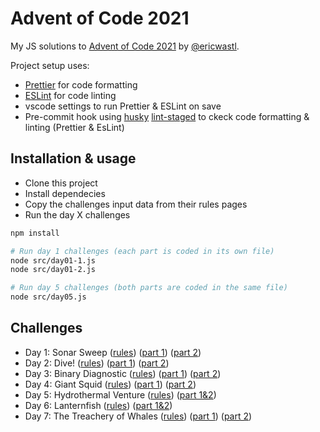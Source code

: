 # Advent of Code 2021

My JS solutions to [Advent of Code 2021](https://adventofcode.com/2021/) by [@ericwastl](https://twitter.com/ericwastl).

Project setup uses:

- [Prettier](https://prettier.io/) for code formatting
- [ESLint](https://eslint.org/) for code linting
- vscode settings to run Prettier & ESLint on save
- Pre-commit hook using [husky](https://typicode.github.io/husky/) [lint-staged](https://github.com/okonet/lint-staged) to ckeck code formatting & linting (Prettier & EsLint)

## Installation & usage

- Clone this project
- Install dependecies
- Copy the challenges input data from their rules pages
- Run the day X challenges

```bash
npm install

# Run day 1 challenges (each part is coded in its own file)
node src/day01-1.js
node src/day01-2.js

# Run day 5 challenges (both parts are coded in the same file)
node src/day05.js
```

## Challenges

- Day 1: Sonar Sweep ([rules](https://adventofcode.com/2021/day/1)) ([part 1](./src/day01-1.js)) ([part 2](./src/day01-2.js))
- Day 2: Dive! ([rules](https://adventofcode.com/2021/day/2)) ([part 1](./src/day02-1.js)) ([part 2](./src/day02-2.js))
- Day 3: Binary Diagnostic ([rules](https://adventofcode.com/2021/day/3)) ([part 1](./src/day03-1.js)) ([part 2](./src/day03-2.js))
- Day 4: Giant Squid ([rules](https://adventofcode.com/2021/day/4)) ([part 1](./src/day04-1.js)) ([part 2](./src/day04-2.js))
- Day 5: Hydrothermal Venture ([rules](https://adventofcode.com/2021/day/5)) ([part 1&2](./src/day05.js))
- Day 6: Lanternfish ([rules](https://adventofcode.com/2021/day/6)) ([part 1&2](./src/day06.js))
- Day 7: The Treachery of Whales ([rules](https://adventofcode.com/2021/day/7)) ([part 1](./src/day07-1.js)) ([part 2](./src/day07-2.js))
